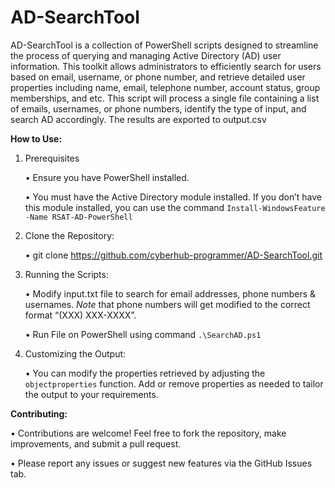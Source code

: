 # AD-SearchTool
AD-SearchTool is a collection of PowerShell scripts designed to streamline the process of querying and managing Active Directory (AD) user information. This toolkit allows administrators to efficiently search for users based on email, username, or phone number, and retrieve detailed user properties including name, email, telephone number, account status, group memberships, and etc. This script will process a single file containing a list of emails, usernames, or phone numbers, identify the type of input, and search AD accordingly. The results are exported to output.csv

**How to Use:**
1.	Prerequisites

  	•	Ensure you have PowerShell installed.

    •	You must have the Active Directory module installed. If you don’t have this module installed, you can use the command ```Install-WindowsFeature -Name RSAT-AD-PowerShell ```



2.	Clone the Repository:

    •	git clone https://github.com/cyberhub-programmer/AD-SearchTool.git


3.	Running the Scripts:

    •	Modify input.txt file to search for email addresses, phone numbers & usernames. *Note* that phone numbers will get modified to the correct format “(XXX) XXX-XXXX”. 

    •	Run File on PowerShell using command ```.\SearchAD.ps1 ```


4.	Customizing the Output:

    •	You can modify the properties retrieved by adjusting the ```objectproperties``` function. Add or remove properties as needed to tailor the output to your requirements.




**Contributing:**
  
  •	Contributions are welcome! Feel free to fork the repository, make improvements, and submit a pull request.
  
  •	Please report any issues or suggest new features via the GitHub Issues tab.




